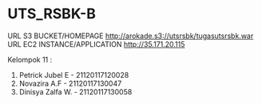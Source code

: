 # UTS_RSBK-B

URL S3 BUCKET/HOMEPAGE
http://arokade.s3://utsrsbk/tugasutsrsbk.war
URL EC2 INSTANCE/APPLICATION
http://35.171.20.115

Kelompok 11 :
1. Petrick Jubel E  - 21120117120028
2. Novazira A.F     - 21120117130047
3. Dinisya Zalfa W. - 21120117130058
